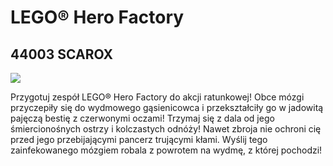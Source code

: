 # LEGO® Hero Factory

## 44003 SCAROX

![](https://www.lego.com/cdn/product-assets/product.img.pri/44003_prod.jpg)

Przygotuj zespół LEGO® Hero Factory do akcji ratunkowej! Obce mózgi przyczepiły się do wydmowego gąsienicowca i przekształciły go w jadowitą pajęczą bestię z czerwonymi oczami! Trzymaj się z dala od jego śmiercionośnych ostrzy i kolczastych odnóży! Nawet zbroja nie ochroni cię przed jego przebijającymi pancerz trującymi kłami. Wyślij tego zainfekowanego mózgiem robala z powrotem na wydmę, z której pochodzi!
